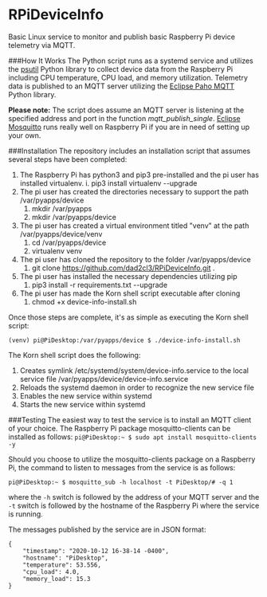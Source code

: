 # RPiDeviceInfo
Basic Linux service to monitor and publish basic Raspberry Pi device telemetry via MQTT.

###How It Works
The Python script runs as a systemd service and utilizes the [psutil](https://psutil.readthedocs.io/en/latest/) Python library to collect device data from the Raspberry Pi including CPU temperature, CPU load, and memory utilization. Telemetry data is published to an MQTT server utilizing the [Eclipse Paho MQTT](http://www.eclipse.org/paho/) Python library.

**Please note:** The script does assume an MQTT server is listening at the specified address and port in the function *mqtt_publish_single*. [Eclipse Mosquitto](https://mosquitto.org/) runs really well on Raspberry Pi if you are in need of setting up your own.

###Installation
The repository includes an installation script that assumes several steps have been completed:

1. The Raspberry Pi has python3 and pip3 pre-installed and the pi user has installed virtualenv.
    i. pip3 install virtualenv --upgrade
2. The pi user has created the directories necessary to support the path /var/pyapps/device
    1. mkdir /var/pyapps
    2. mkdir /var/pyapps/device 
3. The pi user has created a virtual environment titled "venv" at the path /var/pyapps/device/venv
    1. cd /var/pyapps/device
    2. virtualenv venv
4. The pi user has cloned the repository to the folder /var/pyapps/device
    1. git clone https://github.com/dad2cl3/RPiDeviceInfo.git .
5. The pi user has installed the necessary dependencies utilizing pip
    1. pip3 install -r requirements.txt --upgrade
6. The pi user has made the Korn shell script executable after cloning
    1. chmod +x device-info-install.sh

Once those steps are complete, it's as simple as executing the Korn shell script:

`(venv) pi@PiDesktop:/var/pyapps/device $ ./device-info-install.sh`

The Korn shell script does the following:
1. Creates symlink /etc/systemd/system/device-info.service to the local service file /var/pyapps/device/device-info.service
2. Reloads the systemd daemon in order to recognize the new service file
3. Enables the new service within systemd
4. Starts the new service within systemd

###Testing
The easiest way to test the service is to install an MQTT client of your choice. The Raspberry Pi package mosquitto-clients can be installed as follows:
`pi@PiDesktop:~ $ sudo apt install mosquitto-clients -y`

Should you choose to utilize the mosquitto-clients package on a Raspberry Pi, the command to listen to messages from the service is as follows:

`pi@PiDesktop:~ $ mosquitto_sub -h localhost -t PiDesktop/# -q 1`

where the `-h` switch is followed by the address of your MQTT server and the `-t` switch is followed by the hostname of the Raspberry Pi where the service is running.

The messages published by the service are in JSON format:
```
{
    "timestamp": "2020-10-12 16-38-14 -0400",
    "hostname": "PiDesktop",
    "temperature": 53.556,
    "cpu_load": 4.0,
    "memory_load": 15.3
}
```

